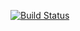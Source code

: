 [![Build Status](https://travis-ci.org/Irin777/dopusk.svg?branch=master)](https://travis-ci.org/Irin777/dopusk)
